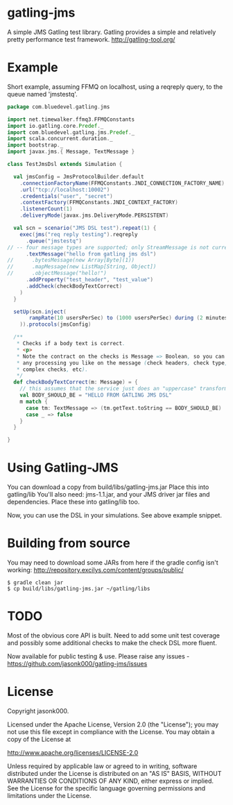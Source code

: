 gatling-jms
===========
A simple JMS Gatling test library. Gatling provides a simple and relatively pretty performance test framework. http://gatling-tool.org/

Example
===========
Short example, assuming FFMQ on localhost, using a reqreply query, to the queue named 'jmstestq'.

```scala
package com.bluedevel.gatling.jms

import net.timewalker.ffmq3.FFMQConstants
import io.gatling.core.Predef._
import com.bluedevel.gatling.jms.Predef._
import scala.concurrent.duration._
import bootstrap._
import javax.jms.{ Message, TextMessage }

class TestJmsDsl extends Simulation {

  val jmsConfig = JmsProtocolBuilder.default
    .connectionFactoryName(FFMQConstants.JNDI_CONNECTION_FACTORY_NAME)
    .url("tcp://localhost:10002")
    .credentials("user", "secret")
    .contextFactory(FFMQConstants.JNDI_CONTEXT_FACTORY)
    .listenerCount(1)
    .deliveryMode(javax.jms.DeliveryMode.PERSISTENT)

  val scn = scenario("JMS DSL test").repeat(1) {
    exec(jms("req reply testing").reqreply
      .queue("jmstestq")
// -- four message types are supported; only StreamMessage is not currently supported
      .textMessage("hello from gatling jms dsl")
//      .bytesMessage(new Array[Byte](1))
//      .mapMessage(new ListMap[String, Object])
//      .objectMessage("hello!")
      .addProperty("test_header", "test_value")
      .addCheck(checkBodyTextCorrect)
    )
  }

  setUp(scn.inject(
       rampRate(10 usersPerSec) to (1000 usersPerSec) during (2 minutes)
    )).protocols(jmsConfig)

  /**
   * Checks if a body text is correct.
   * <p>
   * Note the contract on the checks is Message => Boolean, so you can perform
   * any processing you like on the message (check headers, check type, check body,
   * complex checks, etc).
   */
  def checkBodyTextCorrect(m: Message) = {
    // this assumes that the service just does an "uppercase" transform on the text
    val BODY_SHOULD_BE = "HELLO FROM GATLING JMS DSL"
    m match {
      case tm: TextMessage => (tm.getText.toString == BODY_SHOULD_BE)
      case _ => false
    }
  }

}

```

Using Gatling-JMS
===========
You can download a copy from build/libs/gatling-jms.jar
Place this into gatling/lib
You'll also need: jms-1.1.jar, and your JMS driver jar files and dependencies. Place these into gatling/lib too.

Now, you can use the DSL in your simulations. See above example snippet.


Building from source
===========
You may need to download some JARs from here if the gradle config isn't working: http://repository.excilys.com/content/groups/public/

```
$ gradle clean jar
$ cp build/libs/gatling-jms.jar ~/gatling/libs
```

TODO
===========
Most of the obvious core API is built. Need to add some unit test coverage and possibly some additional checks to make the check DSL more fluent.

Now available for public testing & use. Please raise any issues - https://github.com/jasonk000/gatling-jms/issues

License
===========
Copyright jasonk000.

Licensed under the Apache License, Version 2.0 (the "License"); you may not use this file except in compliance with the License. You may obtain a copy of the License at

http://www.apache.org/licenses/LICENSE-2.0

Unless required by applicable law or agreed to in writing, software distributed under the License is distributed on an "AS IS" BASIS, WITHOUT WARRANTIES OR CONDITIONS OF ANY KIND, either express or implied. See the License for the specific language governing permissions and limitations under the License.

